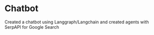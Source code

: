 # Chatbot
Created a chatbot using Langgraph/Langchain and created agents with SerpAPI for Google Search 
